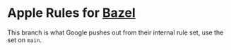 # Apple Rules for [Bazel](https://bazel.build)

This branch is what Google pushes out from their internal rule set, use the set
on `main`.
